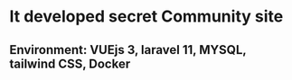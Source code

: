 # It developed secret Community site

## Environment: VUEjs 3, laravel 11, MYSQL, tailwind CSS, Docker

